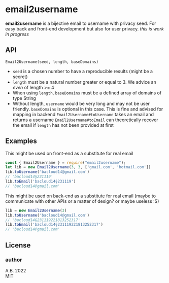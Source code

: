 # email2username

**email2username** is a bijective email to username with privacy seed. For easy back and front-end development but also for user privacy.
*this is work in progress*

## API
`Email2Username(seed, length, baseDomains)` 
- `seed` is a chosen number to have a reproducible results (might be a secret)
- `length` must be a natural number greater or equal to 3. We advice an *even* of length >= 4
- When using `length`, `baseDomains` must be a defined array of domains of type String
- Without length, `username` would be very long and may not be user friendly. `baseDomains` is optional in this case. This is fine and advised for mapping in backend
`Email2Username#toUsername` takes an email and returns a username
`Email2Username#toEmail` can theoretically recover the email if `length` has not been provided at first


## Examples
This might be used on front-end as a substitute for real email
```js
const { Email2Username } = require("email2username");
let lib = new Email2Username(3, 3, ['gmail.com', 'hotmail.com'])
lib.toUsername('bacloud14@gmail.com')
// 'bacloud14§231119'
lib.toEmail('bacloud14§231119')
// 'bacloud14@gmail.com'
```

This might be used on back-end as a substitute for real email 
(maybe to communicate with other APIs or a matter of design? or maybe useless :S)
```js
lib = new Email2Username(3)
lib.toUsername('bacloud14@gmail.com')
// 'bacloud14§231119221813252317'
lib.toEmail('bacloud14§231119221813252317')
// 'bacloud14@gmail.com'
```

## License
### author
A.B. 2022  
MIT
